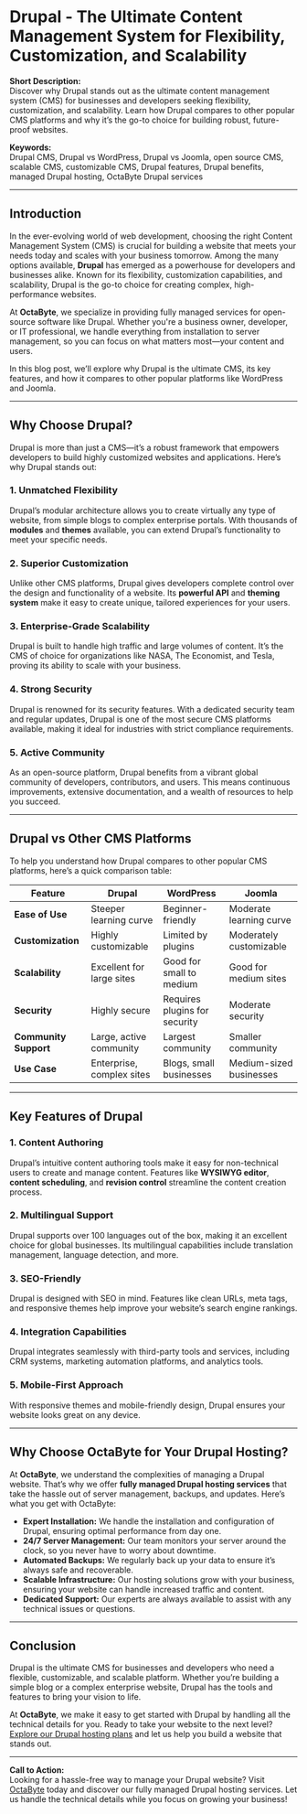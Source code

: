 # Drupal - The Ultimate Content Management System for Flexibility, Customization, and Scalability

**Short Description:**  
Discover why Drupal stands out as the ultimate content management system (CMS) for businesses and developers seeking flexibility, customization, and scalability. Learn how Drupal compares to other popular CMS platforms and why it’s the go-to choice for building robust, future-proof websites.

**Keywords:**  
Drupal CMS, Drupal vs WordPress, Drupal vs Joomla, open source CMS, scalable CMS, customizable CMS, Drupal features, Drupal benefits, managed Drupal hosting, OctaByte Drupal services

---

## Introduction

In the ever-evolving world of web development, choosing the right Content Management System (CMS) is crucial for building a website that meets your needs today and scales with your business tomorrow. Among the many options available, **Drupal** has emerged as a powerhouse for developers and businesses alike. Known for its flexibility, customization capabilities, and scalability, Drupal is the go-to choice for creating complex, high-performance websites.

At **OctaByte**, we specialize in providing fully managed services for open-source software like Drupal. Whether you're a business owner, developer, or IT professional, we handle everything from installation to server management, so you can focus on what matters most—your content and users.

In this blog post, we’ll explore why Drupal is the ultimate CMS, its key features, and how it compares to other popular platforms like WordPress and Joomla.

---

## Why Choose Drupal?

Drupal is more than just a CMS—it’s a robust framework that empowers developers to build highly customized websites and applications. Here’s why Drupal stands out:

### 1. **Unmatched Flexibility**
Drupal’s modular architecture allows you to create virtually any type of website, from simple blogs to complex enterprise portals. With thousands of **modules** and **themes** available, you can extend Drupal’s functionality to meet your specific needs.

### 2. **Superior Customization**
Unlike other CMS platforms, Drupal gives developers complete control over the design and functionality of a website. Its **powerful API** and **theming system** make it easy to create unique, tailored experiences for your users.

### 3. **Enterprise-Grade Scalability**
Drupal is built to handle high traffic and large volumes of content. It’s the CMS of choice for organizations like NASA, The Economist, and Tesla, proving its ability to scale with your business.

### 4. **Strong Security**
Drupal is renowned for its security features. With a dedicated security team and regular updates, Drupal is one of the most secure CMS platforms available, making it ideal for industries with strict compliance requirements.

### 5. **Active Community**
As an open-source platform, Drupal benefits from a vibrant global community of developers, contributors, and users. This means continuous improvements, extensive documentation, and a wealth of resources to help you succeed.

---

## Drupal vs Other CMS Platforms

To help you understand how Drupal compares to other popular CMS platforms, here’s a quick comparison table:

| Feature                | Drupal                     | WordPress                  | Joomla                     |
|------------------------|----------------------------|----------------------------|----------------------------|
| **Ease of Use**        | Steeper learning curve     | Beginner-friendly          | Moderate learning curve    |
| **Customization**      | Highly customizable        | Limited by plugins         | Moderately customizable    |
| **Scalability**        | Excellent for large sites  | Good for small to medium   | Good for medium sites      |
| **Security**           | Highly secure              | Requires plugins for security | Moderate security         |
| **Community Support**  | Large, active community    | Largest community          | Smaller community          |
| **Use Case**           | Enterprise, complex sites  | Blogs, small businesses    | Medium-sized businesses    |

---

## Key Features of Drupal

### 1. **Content Authoring**
Drupal’s intuitive content authoring tools make it easy for non-technical users to create and manage content. Features like **WYSIWYG editor**, **content scheduling**, and **revision control** streamline the content creation process.

### 2. **Multilingual Support**
Drupal supports over 100 languages out of the box, making it an excellent choice for global businesses. Its multilingual capabilities include translation management, language detection, and more.

### 3. **SEO-Friendly**
Drupal is designed with SEO in mind. Features like clean URLs, meta tags, and responsive themes help improve your website’s search engine rankings.

### 4. **Integration Capabilities**
Drupal integrates seamlessly with third-party tools and services, including CRM systems, marketing automation platforms, and analytics tools.

### 5. **Mobile-First Approach**
With responsive themes and mobile-friendly design, Drupal ensures your website looks great on any device.

---

## Why Choose OctaByte for Your Drupal Hosting?

At **OctaByte**, we understand the complexities of managing a Drupal website. That’s why we offer **fully managed Drupal hosting services** that take the hassle out of server management, backups, and updates. Here’s what you get with OctaByte:

- **Expert Installation:** We handle the installation and configuration of Drupal, ensuring optimal performance from day one.
- **24/7 Server Management:** Our team monitors your server around the clock, so you never have to worry about downtime.
- **Automated Backups:** We regularly back up your data to ensure it’s always safe and recoverable.
- **Scalable Infrastructure:** Our hosting solutions grow with your business, ensuring your website can handle increased traffic and content.
- **Dedicated Support:** Our experts are always available to assist with any technical issues or questions.

---

## Conclusion

Drupal is the ultimate CMS for businesses and developers who need a flexible, customizable, and scalable platform. Whether you’re building a simple blog or a complex enterprise website, Drupal has the tools and features to bring your vision to life.

At **OctaByte**, we make it easy to get started with Drupal by handling all the technical details for you. Ready to take your website to the next level? [Explore our Drupal hosting plans](#) and let us help you build a website that stands out.

---

**Call to Action:**  
Looking for a hassle-free way to manage your Drupal website? Visit [OctaByte](https://octabyte.io) today and discover our fully managed Drupal hosting services. Let us handle the technical details while you focus on growing your business!